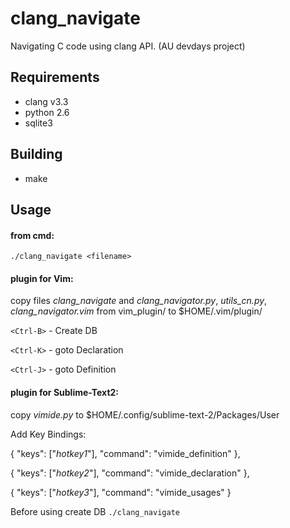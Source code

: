 clang_navigate
==============

Navigating C code using clang API. (AU devdays project)

## Requirements
* clang v3.3
* python 2.6
* sqlite3

## Building
* make

## Usage
#### from cmd: 
`./clang_navigate <filename>`

#### plugin for Vim: 

copy files *clang_navigate* and *clang_navigator.py*, *utils_cn.py*, *clang_navigator.vim* from vim_plugin/ to $HOME/.vim/plugin/

`<Ctrl-B>` - Create DB

`<Ctrl-K>` - goto Declaration

`<Ctrl-J>` - goto Definition

#### plugin for Sublime-Text2: 

copy *vimide.py* to $HOME/.config/sublime-text-2/Packages/User

Add Key Bindings:

  { "keys": ["*hotkey1*"], "command": "vimide_definition" },

  { "keys": ["*hotkey2*"], "command": "vimide_declaration" },

  { "keys": ["*hotkey3*"], "command": "vimide_usages" }

Before using create DB `./clang_navigate` 
